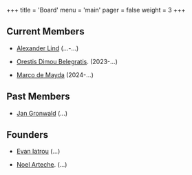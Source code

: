 +++
title = 'Board'
menu = 'main'
pager = false
weight = 3
+++

## Current Members
- [Alexander Lind](https://msclogic.illc.uva.nl/people/person/5398/Alexander-Lind) (...-...)

- [Orestis Dimou Belegratis](https://msclogic.illc.uva.nl/people/person/5551/Orestis-Dimou-Belegratis). (2023-...)

- [Marco de Mayda](https://www.illc.uva.nl/People/Table/person/5496/Marco-de-Mayda) (2024-...)



## Past Members

- [Jan Gronwald](https://www.illc.uva.nl/People/Alumni/alumnus/5225/Jan-Gronwald) (...)

## Founders

- [Evan Iatrou](https://msclogic.illc.uva.nl/people/alumnus/5123/Evangelos-Iatrou) (...)

- [Noel Arteche](https://narteche.github.io/). (...)
